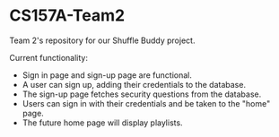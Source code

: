 # CS157A-Team2
Team 2's repository for our Shuffle Buddy project.

Current functionality:
- Sign in page and sign-up page are functional.
- A user can sign up, adding their credentials to the database.
- The sign-up page fetches security questions from the database.
- Users can sign in with their credentials and be taken to the "home" page.
- The future home page will display playlists.
